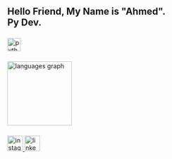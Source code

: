 <h2 align="left">Hello Friend, My Name is "Ahmed".<br>Py Dev.</h2>

###

<div align="left">
  <img src="https://cdn.jsdelivr.net/gh/devicons/devicon/icons/python/python-original.svg" height="30" alt="python logo"  />
</div>

###

<div align="left">
  <img src="https://github-readme-stats.vercel.app/api/top-langs?username=Ahmed-fsociety&locale=en&hide_title=false&layout=compact&card_width=320&langs_count=5&theme=dark&hide_border=true&order=2" height="146" alt="languages graph"  />
</div>

###

<div align="left">
  <a href="https://www.instagram.com/ahmedheshamf/?hl=en" target="_blank">
    <img src="https://img.shields.io/static/v1?message=instagram&logo=instagram&label=&color=222222&logoColor=black&labelColor=&style=for-the-badge" height="35" alt="instagram logo"  />
  </a>
  <a href="https://www.linkedin.com/in/ahmed-hesham-818016358/" target="_blank">
    <img src="https://img.shields.io/static/v1?message=LinkedIn&logo=linkedin&label=&color=222222&logoColor=white&labelColor=&style=for-the-badge" height="35" alt="linkedin logo"  />
  </a>
</div>

###
